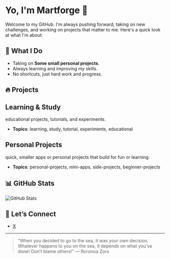 # Yo, I'm Martforge 👊

Welcome to my GitHub. I'm always pushing forward, taking on new challenges, and working on projects that matter to me. Here's a quick look at what I'm about:

## 🥷 What I Do
- Taking on **Some small personal projects**.
- Always learning and improving my skills.
- No shortcuts, just hard work and progress.

## 🔥 Projects

## **Learning & Study**
   educational projects, tutorials, and experiments.
   - **Topics**: learning, study, tutorial, experiments, educational



## **Personal Projects**
   quick, smaller apps or personal projects that build for fun or learning.
   - **Topics**: personal-projects, mini-apps, side-projects, beginner-projects
     

<!--
## **Major Projects**
   bigger, long-term projects with more features and complexity.
   - **Topics**: major-projects, full-stack, complex-projects, feature-rich
-->

<!--
## **Web Development**
   Websites, dashboards, APIs, or any web-related development.
   - **Topics**: web-development, frontend, backend, html, css, javascript, react, nodejs
-->

<!--
## **Game Development**
   create games or related tools.
   - **Topics**: game-development, games, unity, unreal, game-design
-->

<!--
## **Tools & Utilities**
   Automation scripts, command-line tools, or utility programs.
   - **Topics**: tools, utilities, cli, scripts, automation
-->

<!--
## **AI & Machine Learning**
   AI, deep learning, or machine learning projects.
   - **Topics**: ai, machine-learning, deep-learning, tensor
-->


## 📊 GitHub Stats
![GitHub Stats](https://github-readme-stats.vercel.app/api?username=martforge&show_icons=true&count_private=true)

## 🔗 Let’s Connect
- [X](https://x.com/martforge)

---

> "When you decided to go to the sea, it was your own decision. Whatever happens to you on the sea, it depends on what you’ve done! Don’t blame others!" — Roronoa Zoro
